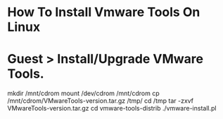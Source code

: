 # How To Install Vmware Tools On Linux
#  Guest > Install/Upgrade VMware Tools.
mkdir /mnt/cdrom
mount /dev/cdrom /mnt/cdrom
cp /mnt/cdrom/VMwareTools-version.tar.gz /tmp/
cd /tmp tar -zxvf VMwareTools-version.tar.gz
cd vmware-tools-distrib ./vmware-install.pl
